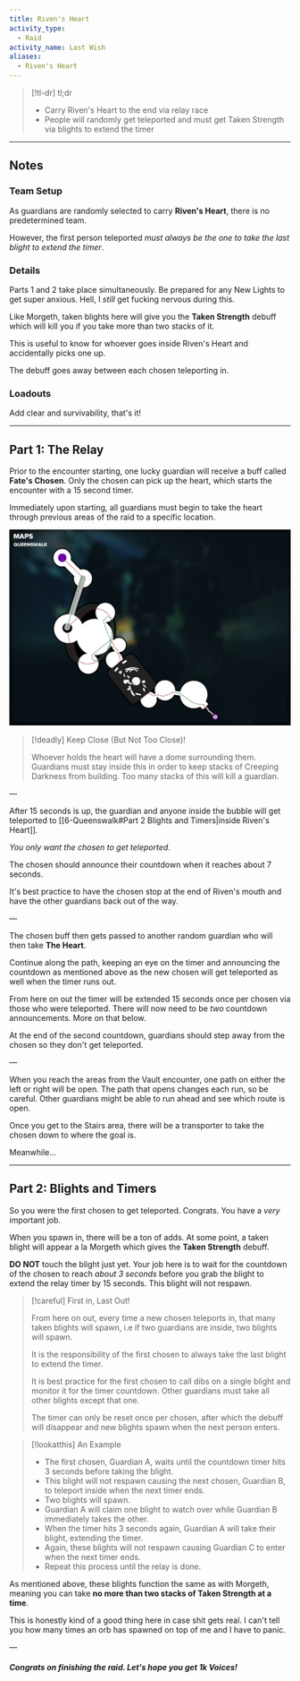 ```yaml
---
title: Riven's Heart  
activity_type:
  - Raid
activity_name: Last Wish  
aliases:
  - Riven's Heart
---
```


> [!tl-dr]  tl;dr
> - Carry Riven's Heart to the end via relay race
> - People will randomly get teleported and must get Taken Strength via blights to extend the timer  

----  
  

## Notes  

  

### Team Setup  

  
As guardians are randomly selected to carry **Riven's Heart**, there is no predetermined team.  
  
However, the first person teleported *must always be the one to take the last blight to extend the timer*.  
  

### Details  

  
Parts 1 and 2 take place simultaneously. Be prepared for any New Lights to get super anxious. Hell, I *still* get fucking nervous during this.  
  
Like Morgeth, taken blights here will give you the **Taken Strength** debuff which will kill you if you take more than two stacks of it.  
  
This is useful to know for whoever goes inside Riven's Heart and accidentally picks one up.  
  
The debuff goes away between each chosen teleporting in.  
  

### Loadouts  

  
Add clear and survivability, that's it!  
  
----  
  

## Part 1: The Relay  

  
Prior to the encounter starting, one lucky guardian will receive a buff called **Fate's Chosen**. Only the chosen can pick up the heart, which starts the encounter with a 15 second timer.  
  
Immediately upon starting, all guardians must begin to take the heart through previous areas of the raid to a specific location.  
  
![Map of the Queenswalk](../../assets/img/LW/LW-QWMap.jpg)

> [!deadly] Keep Close (But Not Too Close)!  
>
> Whoever holds the heart will have a dome surrounding them. Guardians must stay inside this in order to keep stacks of Creeping Darkness from building. Too many stacks of this will kill a guardian.  

—  
  
After 15 seconds is up, the guardian and anyone inside the bubble will get teleported to [[6-Queenswalk#Part 2 Blights and Timers|inside Riven's Heart]].  
  
*You only want the chosen to get teleported*.  
  
The chosen should announce their countdown when it reaches about 7 seconds.  
  
It's best practice to have the chosen stop at the end of Riven's mouth and have the other guardians back out of the way.  
  
—  
  
The chosen buff then gets passed to another random guardian who will then take **The Heart**.  
  
Continue along the path, keeping an eye on the timer and announcing the countdown as mentioned above as the new chosen will get teleported as well when the timer runs out.  
  
From here on out the timer will be extended 15 seconds once per chosen via those who were teleported. There will now need to be *two* countdown announcements. More on that below.  
  
At the end of the second countdown, guardians should step away from the chosen so they don't get teleported.  
  
—  
  
When you reach the areas from the Vault encounter, one path on either the left or right will be open. The path that opens changes each run, so be careful. Other guardians might be able to run ahead and see which route is open.  
  
Once you get to the Stairs area, there will be a transporter to take the chosen down to where the goal is.  
  
Meanwhile...  
  
----  
  

## Part 2: Blights and Timers  

  
So you were the first chosen to get teleported. Congrats. You have a *very* important job.  
  
When you spawn in, there will be a ton of adds. At some point, a taken blight will appear a la Morgeth which gives the **Taken Strength** debuff.  
  
**DO NOT** touch the blight just yet. Your job here is to wait for the countdown of the chosen to reach *about 3 seconds* before you grab the blight to extend the relay timer by 15 seconds. This blight will not respawn.  

> [!careful] First in, Last Out!  
>
> From here on out, every time a new chosen teleports in, that many taken blights will spawn, i.e if two guardians are inside, two blights will spawn.  
>
> It is the responsibility of the first chosen to always take the last blight to extend the timer.  
>
> It is best practice for the first chosen to call dibs on a single blight and monitor it for the timer countdown. Other guardians must take all other blights except that one.  
>
> The timer can only be reset once per chosen, after which the debuff will disappear and new blights spawn when the next person enters.  

> [!lookatthis] An Example  
>
> - The first chosen, Guardian A, waits until the countdown timer hits 3 seconds before taking the blight.  
> - This blight will not respawn causing the next chosen, Guardian B, to teleport inside when the next timer ends.  
> - Two blights will spawn.  
> - Guardian A will claim one blight to watch over while Guardian B immediately takes the other.  
> - When the timer hits 3 seconds again, Guardian A will take their blight, extending the timer.  
> - Again, these blights will not respawn causing Guardian C to enter when the next timer ends.  
> - Repeat this process until the relay is done.  

As mentioned above, these blights function the same as with Morgeth, meaning you can take **no more than two stacks of Taken Strength at a time**.  
  
This is honestly kind of a good thing here in case shit gets real. I can't tell you how many times an orb has spawned on top of me and I have to panic.  
  
—  
  

##### Congrats on finishing the raid. Let's hope you get 1k Voices!